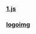 ###  [1.js](https://github.com/mcubd/mcubd/edit/main/others/1.js#L2798)
###  [logoimg](https://github.com/mcubd/mcubd/upload/main/logoimg)


